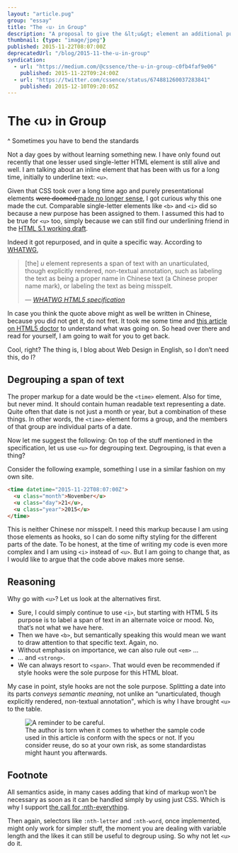 ```yaml
---
layout: "article.pug"
group: "essay"
title: "The ‹u› in Group"
description: "A proposal to give the &lt;u&gt; element an additional purpose."
thumbnail: {type: "image/jpeg"}
published: 2015-11-22T08:07:00Z
deprecatedUrl: "/blog/2015-11-the-u-in-group"
syndication:
  - url: "https://medium.com/@cssence/the-u-in-group-c0fb4faf9e06"
    published: 2015-11-22T09:24:00Z
  - url: "https://twitter.com/cssence/status/674881260037283841"
    published: 2015-12-10T09:20:05Z
---
```


# The ‹u› in Group
^ Sometimes you have to bend the standards

Not a day goes by without learning something new. I have only found out recently that one lesser used single-letter HTML element is still alive and well. I am talking about an inline element that has been with us for a long time, initially to underline text: `<u>`.

Given that CSS took over a long time ago and purely presentational elements <del>were doomed </del><ins>made no longer sense</ins>, I got curious why this one made the cut. Comparable single-letter elements like `<b>` and `<i>` did so because a new purpose has been assigned to them. I assumed this had to be true for `<u>` too, simply because we can still find our underlining friend in the [HTML&nbsp;5.1 working draft](https://www.w3.org/TR/html51/semantics.html#the-u-element).

Indeed it got repurposed, and in quite a specific way. According to [WHATWG](https://www.whatwg.org/),

> [the] _u_ element represents a span of text with an unarticulated, though explicitly rendered, non-textual annotation, such as labeling the text as being a proper name in Chinese text (a Chinese proper name mark), or labeling the text as being misspelt.
> <footer>— <cite><a href="https://www.whatwg.org/specs/web-apps/current-work/complete/text-level-semantics.html#the-u-element">WHATWG HTML5 specification</a></cite></footer>

In case you think the quote above might as well be written in Chinese, because you did not get it, do not fret. It took me some time and [this article on HTML5 doctor](https://html5doctor.com/u-element/) to understand what was going on. So head over there and read for yourself, I am going to wait for you to get back.

Cool, right? The thing is, I blog about Web Design in English, so I don’t need this, do I?

## Degrouping a span of text

The proper markup for a date would be the `<time>` element. Also for time, but never mind. It should contain human readable text representing a date. Quite often that date is not just a month or year, but a combination of these things. In other words, the `<time>` element forms a group, and the members of that group are individual parts of a date.

Now let me suggest the following: On top of the stuff mentioned in the specification, let us use `<u>` for degrouping text. Degrouping, is that even a thing?

Consider the following example, something I use in a similar fashion on my own site.

```html
<time datetime="2015-11-22T08:07:00Z">
  <u class="month">November</u>
  <u class="day">21</u>,
  <u class="year">2015</u>
</time>
```

This is neither Chinese nor misspelt. I need this markup because I am using those elements as hooks, so I can do some nifty styling for the different parts of the date. To be honest, at the time of writing my code is even more complex and I am using `<i>` instead of `<u>`. But I am going to change that, as I would like to argue that the code above makes more sense.

## Reasoning

Why go with `<u>`? Let us look at the alternatives first.

* Sure, I could simply continue to use `<i>`, but starting with HTML&nbsp;5 its purpose is to label a span of text in an alternate voice or mood. No, that’s not what we have here.
* Then we have `<b>`, but semantically speaking this would mean we want to draw attention to that specific text. Again, no.
* Without emphasis on importance, we can also rule out `<em>` &hellip;
* &hellip; and `<strong>`.
* We can always resort to `<span>`. That would even be recommended if style hooks were the sole purpose for this HTML bloat.

My case in point, style hooks are not the sole purpose. Splitting a date into its parts _conveys semantic meaning_, not unlike an <q>unarticulated, though explicitly rendered, non-textual annotation</q>, which is why I have brought `<u>` to the table.

<figure><img src="/2015/the-u-in-group/be-careful.jpg" alt="A reminder to be careful."><figcaption>The author is torn when it comes to whether the sample code used in this article is conform with the specs or not. If you consider reuse, do so at your own risk, as some standardistas might haunt you afterwards.</figcaption></figure>

## Footnote

All semantics aside, in many cases adding that kind of markup won’t be necessary as soon as it can be handled simply by using just CSS. Which is why I support [the call for :nth-everything](https://css-tricks.com/a-call-for-nth-everything/).

Then again, selectors like `:nth-letter` and `:nth-word`, once implemented, might only work for simpler stuff, the moment you are dealing with variable length and the likes it can still be useful to degroup using. So why not let `<u>` do it.
